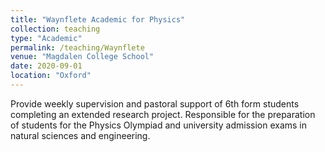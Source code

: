 ```yaml
---
title: "Waynflete Academic for Physics"
collection: teaching
type: "Academic"
permalink: /teaching/Waynflete
venue: "Magdalen College School"
date: 2020-09-01
location: "Oxford"
---
```


Provide weekly supervision and pastoral support of 6th form students completing an extended research
project. Responsible for the preparation of students for the Physics Olympiad and university
admission exams in natural sciences and engineering.

